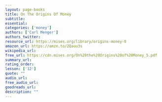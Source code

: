 ```yaml
---
layout: page-books
title: On The Origins Of Money
subtitle: 
essential: 
categories: ['money']
authors: ['Carl Menger']
authors_twitter: 
resource_url: https://mises.org/library/origins-money-0
amazon_url: https://amzn.to/2Qauu3s
wikipedia_url: 
free_url: https://cdn.mises.org/On%20the%20Origins%20of%20Money_5.pdf
summary_url: 
rating_order: 
lesson: ['12']
quote: ""
audio_url: 
free_audio_url: 
goodreads_url: 
description: ""
---
```

